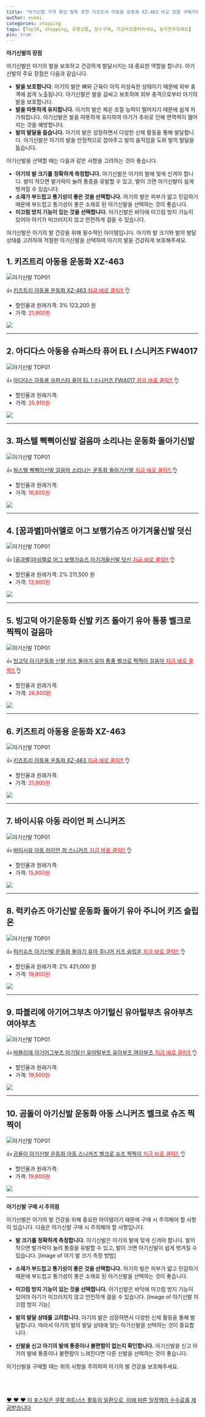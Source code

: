 ```yaml
---
title: "아기신발 가격 확인 필독 추천 키즈트리 아동용 운동화 XZ-463 비교 장점 구매가이드"
author: eunmi.
categories: shopping
tags: [Top10, shopping, 유행상품, 필수구매, 지금바로클릭하세요, 놓치면후회해요]
pin: true
---
```

**아기신발의 장점**

아기신발은 아기의 발을 보호하고 건강하게 발달시키는 데 중요한 역할을 합니다. 아기신발의 주요 장점은 다음과 같습니다.

* **발을 보호합니다.** 아기의 발은 뼈와 근육이 아직 미성숙한 상태이기 때문에 외부 충격에 쉽게 노출됩니다. 아기신발은 발을 감싸고 보호하여 외부 충격으로부터 아기의 발을 보호합니다.
* **발을 따뜻하게 유지합니다.** 아기의 발은 체온 조절 능력이 떨어지기 때문에 쉽게 차가워집니다. 아기신발은 발을 따뜻하게 유지하여 아기가 추위로 인해 면역력이 떨어지는 것을 예방합니다.
* **발의 발달을 돕습니다.** 아기의 발은 성장하면서 다양한 신체 활동을 통해 발달합니다. 아기신발은 아기의 발을 안정적으로 잡아주고 발의 움직임을 도와 발의 발달을 돕습니다.

아기신발을 선택할 때는 다음과 같은 사항을 고려하는 것이 좋습니다.

* **아기의 발 크기를 정확하게 측정합니다.** 아기신발은 아기의 발에 맞게 신겨야 합니다. 발이 작으면 발가락이 눌려 통증을 유발할 수 있고, 발이 크면 아기신발이 쉽게 벗겨질 수 있습니다.
* **소재가 부드럽고 통기성이 좋은 것을 선택합니다.** 아기의 발은 피부가 얇고 민감하기 때문에 부드럽고 통기성이 좋은 소재로 된 아기신발을 선택하는 것이 좋습니다.
* **미끄럼 방지 기능이 있는 것을 선택합니다.** 아기신발은 바닥에 미끄럼 방지 기능이 있어야 아기가 미끄러지지 않고 안전하게 걸을 수 있습니다.

아기신발은 아기의 발 건강을 위해 필수적인 아이템입니다. 아기의 발 크기와 발의 발달 상태를 고려하여 적절한 아기신발을 선택하여 아기의 발을 건강하게 보호해주세요.

   

## 1. 키즈트리 아동용 운동화 XZ-463

![아기신발 TOP01](https://thumbnail10.coupangcdn.com/thumbnails/remote/230x230ex/image/rs_quotation_api/ry1hlzmc/b963ee34821f470b9ad6466012d92561.jpg)


👍 [키즈트리 아동용 운동화 XZ-463 <font color=red> 지금 바로 클릭!! </font> ](https://link.coupang.com/re/AFFSDP?lptag=AF3617701&subid=GithubCoopas&pageKey=6063966773&traceid=V0-153&itemId=11164632047&vendorItemId=78442747943) 👌 


- 할인율과 원래가격: 3%  123,200   원
- 가격: <span style='color:red'>21,900원</span>

[![](/discount_price.png)](https://link.coupang.com/re/AFFSDP?lptag=AF3617701&subid=GithubCoopas&pageKey=6063966773&traceid=V0-153&itemId=11164632047&vendorItemId=78442747943)

---


   

## 2. 아디다스 아동용 슈퍼스타 퓨어 EL I 스니커즈 FW4017

![아기신발 TOP01](https://thumbnail7.coupangcdn.com/thumbnails/remote/230x230ex/image/retail/images/2100470423918766-9d0c867d-e869-409c-acac-cc60ddd24de3.jpg)


👍 [아디다스 아동용 슈퍼스타 퓨어 EL I 스니커즈 FW4017 <font color=red> 지금 바로 클릭!! </font> ](https://link.coupang.com/re/AFFSDP?lptag=AF3617701&subid=GithubCoopas&pageKey=6401085404&traceid=V0-153&itemId=13685806546&vendorItemId=80937467609) 👌 


- 할인율과 원래가격: 
- 가격: <span style='color:red'>25,910원</span>

[![](/discount_price.png)](https://link.coupang.com/re/AFFSDP?lptag=AF3617701&subid=GithubCoopas&pageKey=6401085404&traceid=V0-153&itemId=13685806546&vendorItemId=80937467609)

---


   

## 3. 파스텔 삑삑이신발 걸음마 소리나는 운동화 돌아기신발

![아기신발 TOP01](https://thumbnail9.coupangcdn.com/thumbnails/remote/230x230ex/image/vendor_inventory/c3d2/f0f2442c87309a99622b175c767d8d44cbc3c934a26bdfd69205717b3bba.jpg)


👍 [파스텔 삑삑이신발 걸음마 소리나는 운동화 돌아기신발 <font color=red> 지금 바로 클릭!! </font> ](https://link.coupang.com/re/AFFSDP?lptag=AF3617701&subid=GithubCoopas&pageKey=7119449395&traceid=V0-153&itemId=17821950553&vendorItemId=84995709193) 👌 


- 할인율과 원래가격: 
- 가격: <span style='color:red'>16,800원</span>

[![](/discount_price.png)](https://link.coupang.com/re/AFFSDP?lptag=AF3617701&subid=GithubCoopas&pageKey=7119449395&traceid=V0-153&itemId=17821950553&vendorItemId=84995709193)

---


   

## 4. [꿈과별]마쉬멜로 어그 보행기슈즈 아기겨울신발 덧신

![아기신발 TOP01](https://thumbnail9.coupangcdn.com/thumbnails/remote/230x230ex/image/vendor_inventory/8533/5ab7eef1f07f1936fca30f8a45f94d624aa4f84090060107eeece9f4a9fb.jpg)


👍 [[꿈과별]마쉬멜로 어그 보행기슈즈 아기겨울신발 덧신 <font color=red> 지금 바로 클릭!! </font> ](https://link.coupang.com/re/AFFSDP?lptag=AF3617701&subid=GithubCoopas&pageKey=7530640974&traceid=V0-153&itemId=19771821720&vendorItemId=86874878185) 👌 


- 할인율과 원래가격: 2%  211,500   원
- 가격: <span style='color:red'>13,900원</span>

[![](/discount_price.png)](https://link.coupang.com/re/AFFSDP?lptag=AF3617701&subid=GithubCoopas&pageKey=7530640974&traceid=V0-153&itemId=19771821720&vendorItemId=86874878185)

---


   

## 5. 빙고덕 아기운동화 신발 키즈 돌아기 유아 통풍 벨크로 찍찍이 걸음마

![아기신발 TOP01](https://thumbnail7.coupangcdn.com/thumbnails/remote/230x230ex/image/vendor_inventory/10fe/6be64bb3af3aa8b5dec34ca768a2b4b8c339f65a8027757d470a3fc611e3.jpg)


👍 [빙고덕 아기운동화 신발 키즈 돌아기 유아 통풍 벨크로 찍찍이 걸음마 <font color=red> 지금 바로 클릭!! </font> ](https://link.coupang.com/re/AFFSDP?lptag=AF3617701&subid=GithubCoopas&pageKey=7610125939&traceid=V0-153&itemId=20153055340&vendorItemId=87245987439) 👌 


- 할인율과 원래가격: 
- 가격: <span style='color:red'>26,800원</span>

[![](/discount_price.png)](https://link.coupang.com/re/AFFSDP?lptag=AF3617701&subid=GithubCoopas&pageKey=7610125939&traceid=V0-153&itemId=20153055340&vendorItemId=87245987439)

---


   

## 6. 키즈트리 아동용 운동화 XZ-463

![아기신발 TOP01](https://thumbnail7.coupangcdn.com/thumbnails/remote/230x230ex/image/rs_quotation_api/chb8hach/8b0b95744a524556b15c683147e27636.jpg)


👍 [키즈트리 아동용 운동화 XZ-463 <font color=red> 지금 바로 클릭!! </font> ](https://link.coupang.com/re/AFFSDP?lptag=AF3617701&subid=GithubCoopas&pageKey=6063966773&traceid=V0-153&itemId=11163948031&vendorItemId=78442080285) 👌 


- 할인율과 원래가격: 
- 가격: <span style='color:red'>21,900원</span>

[![](/discount_price.png)](https://link.coupang.com/re/AFFSDP?lptag=AF3617701&subid=GithubCoopas&pageKey=6063966773&traceid=V0-153&itemId=11163948031&vendorItemId=78442080285)

---


   

## 7. 바이시유 아동 라이언 퍼 스니커즈

![아기신발 TOP01](https://thumbnail9.coupangcdn.com/thumbnails/remote/230x230ex/image/vendor_inventory/4472/86c8c2b57710a37f52f5d4fc8f938d462b226a074089f2abc028e26d0946.jpg)


👍 [바이시유 아동 라이언 퍼 스니커즈 <font color=red> 지금 바로 클릭!! </font> ](https://link.coupang.com/re/AFFSDP?lptag=AF3617701&subid=GithubCoopas&pageKey=6171561643&traceid=V0-153&itemId=12049336919&vendorItemId=79321515745) 👌 


- 할인율과 원래가격: 
- 가격: <span style='color:red'>15,900원</span>

[![](/discount_price.png)](https://link.coupang.com/re/AFFSDP?lptag=AF3617701&subid=GithubCoopas&pageKey=6171561643&traceid=V0-153&itemId=12049336919&vendorItemId=79321515745)

---


   

## 8. 럭키슈즈 아기신발 운동화 돌아기 유아 주니어 키즈 슬립온

![아기신발 TOP01](https://thumbnail10.coupangcdn.com/thumbnails/remote/230x230ex/image/vendor_inventory/6996/e18c6ed5d3193bd7e70673132666fb0bcf53c40b2e8d07dbebcde0cb3234.jpg)


👍 [럭키슈즈 아기신발 운동화 돌아기 유아 주니어 키즈 슬립온 <font color=red> 지금 바로 클릭!! </font> ](https://link.coupang.com/re/AFFSDP?lptag=AF3617701&subid=GithubCoopas&pageKey=7560915374&traceid=V0-153&itemId=19919292017&vendorItemId=87019033011) 👌 


- 할인율과 원래가격: 2%  421,000   원
- 가격: <span style='color:red'>19,800원</span>

[![](/discount_price.png)](https://link.coupang.com/re/AFFSDP?lptag=AF3617701&subid=GithubCoopas&pageKey=7560915374&traceid=V0-153&itemId=19919292017&vendorItemId=87019033011)

---


   

## 9. 따블리에 아기어그부츠 아기털신 유아털부츠 유아부츠 여아부츠

![아기신발 TOP01](https://thumbnail10.coupangcdn.com/thumbnails/remote/230x230ex/image/vendor_inventory/cdb1/c01b438f4379d3ebcd25d932ed085a1cc52c837d6be7a29d95bdb76d59e8.jpg)


👍 [따블리에 아기어그부츠 아기털신 유아털부츠 유아부츠 여아부츠 <font color=red> 지금 바로 클릭!! </font> ](https://link.coupang.com/re/AFFSDP?lptag=AF3617701&subid=GithubCoopas&pageKey=7023523746&traceid=V0-153&itemId=17307242208&vendorItemId=84478083453) 👌 


- 할인율과 원래가격: 
- 가격: <span style='color:red'>19,500원</span>

[![](/discount_price.png)](https://link.coupang.com/re/AFFSDP?lptag=AF3617701&subid=GithubCoopas&pageKey=7023523746&traceid=V0-153&itemId=17307242208&vendorItemId=84478083453)

---


   

## 10. 곰돌이 아기신발 운동화 아동 스니커즈 벨크로 슈즈 찍찍이

![아기신발 TOP01](https://thumbnail7.coupangcdn.com/thumbnails/remote/230x230ex/image/vendor_inventory/7636/6b1c8b432e863605f915db64fe290b1d3483244b3bc10b8334a94df1f9ec.png)


👍 [곰돌이 아기신발 운동화 아동 스니커즈 벨크로 슈즈 찍찍이 <font color=red> 지금 바로 클릭!! </font> ](https://link.coupang.com/re/AFFSDP?lptag=AF3617701&subid=GithubCoopas&pageKey=7621481484&traceid=V0-153&itemId=20207356702&vendorItemId=84892390204) 👌 


- 할인율과 원래가격: 
- 가격: <span style='color:red'>19,800원</span>

[![](/discount_price.png)](https://link.coupang.com/re/AFFSDP?lptag=AF3617701&subid=GithubCoopas&pageKey=7621481484&traceid=V0-153&itemId=20207356702&vendorItemId=84892390204)

---
**아기신발 구매 시 주의점**

아기신발은 아기의 발 건강을 위해 중요한 아이템이기 때문에 구매 시 주의해야 할 사항이 있습니다. 다음은 아기신발 구매 시 주의해야 할 사항입니다.

* **발 크기를 정확하게 측정합니다.** 아기신발은 아기의 발에 맞게 신겨야 합니다. 발이 작으면 발가락이 눌려 통증을 유발할 수 있고, 발이 크면 아기신발이 쉽게 벗겨질 수 있습니다.
[Image of 아기 발 크기 측정 방법]

* **소재가 부드럽고 통기성이 좋은 것을 선택합니다.** 아기의 발은 피부가 얇고 민감하기 때문에 부드럽고 통기성이 좋은 소재로 된 아기신발을 선택하는 것이 좋습니다.

* **미끄럼 방지 기능이 있는 것을 선택합니다.** 아기신발은 바닥에 미끄럼 방지 기능이 있어야 아기가 미끄러지지 않고 안전하게 걸을 수 있습니다.
[Image of 아기신발 미끄럼 방지 기능]

* **발의 발달 상태를 고려합니다.** 아기의 발은 성장하면서 다양한 신체 활동을 통해 발달합니다. 따라서 아기의 발의 발달 상태에 맞는 아기신발을 선택하는 것이 중요합니다.

* **신발을 신고 아기의 발에 통증이나 불편함이 없는지 확인합니다.** 아기신발을 신고 아기의 발에 통증이나 불편함이 느껴진다면 다른 신발을 선택하는 것이 좋습니다.

아기신발을 구매할 때는 위의 사항을 주의하여 아기의 발 건강을 보호해주세요.<br><br><br><br><br> [ ❤ ❤ ❤ 이 포스팅은 쿠팡 파트너스 활동의 일환으로, 이에 따른 일정액의 수수료를 제공받습니다](https://link.coupang.com/a/bcEFyh)